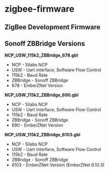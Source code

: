 # zigbee-firmware
## ZigBee Development Firmware

## Sonoff ZBBridge Versions
__NCP_USW_115k2_ZBBridge_678.gbl__
* NCP - Silabs NCP
* USW - Uart interface, Software Flow Control 
* 115k2 - Baud Rate
* ZBBridge - Sonoff ZBBridge
* 678 - EmberZNet Version

__NCP_USW_115k2_ZBBridge_690.gbl__
* NCP - Silabs NCP
* USW - Uart interface, Software Flow Control 
* 115k2 - Baud Rate
* ZBBridge - Sonoff ZBBridge
* 690 - EmberZNet Version


__NCP_USW_115k2_ZBBridge_6103.gbl__
* NCP - Silabs NCP
* USW - Uart interface, Software Flow Control 
* 115k2 - Baud Rate
* ZBBridge - Sonoff ZBBridge
* 6103 - EmberZNet Version (EmberZNet 6.10.3)

